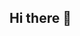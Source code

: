 ## Hi there 👋

<!--
**LuthfiKurnia29/LuthfiKurnia29** is a ✨ _special_ ✨ repository because its `README.md` (this file) appears on your GitHub profile.

Here are some ideas to get you started:

- 🔭 I’m currently working on PT Sekawan Media Informatika in Malang, East Java 
- 🌱 I’m currently learning TypeScript, NextJs, .NET
- 👯 I’m looking to collaborate on ...
- 🤔 I’m looking for help with ...
- 💬 Ask me about ...
- 📫 How to reach me: You can reach me at my email in lkurniahadi@gmail.com
- 😄 Pronouns: ...
- ⚡ Fun fact: ...
-->
